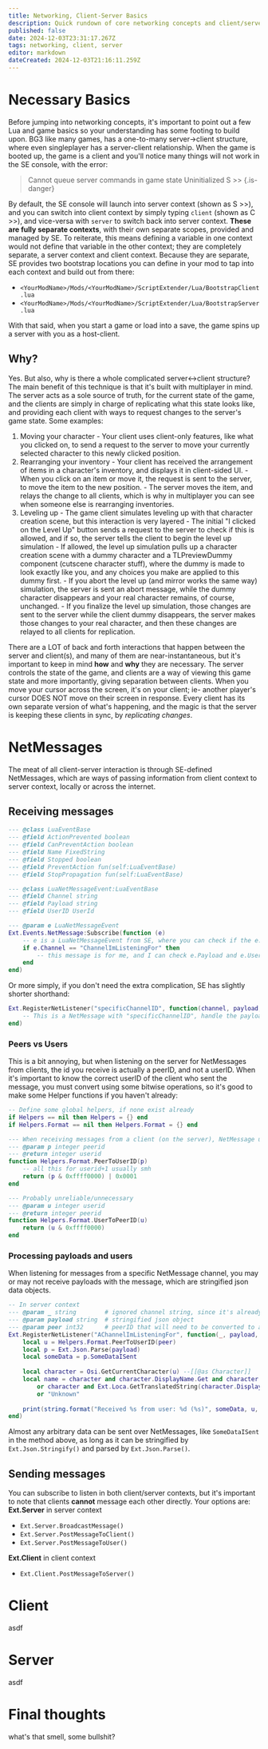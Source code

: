 ```yaml
---
title: Networking, Client-Server Basics
description: Quick rundown of core networking concepts and client/server differences
published: false
date: 2024-12-03T23:31:17.267Z
tags: networking, client, server
editor: markdown
dateCreated: 2024-12-03T21:16:11.259Z
---
```


# Necessary Basics
Before jumping into networking concepts, it's important to point out a few Lua and game basics so your understanding has some footing to build upon. BG3 like many games, has a one-to-many server->client structure, where even singleplayer has a server-client relationship. When the game is booted up, the game is a client and you'll notice many things will not work in the SE console, with the error:
> Cannot queue server commands in game state Uninitialized
> S >>
{.is-danger}

By default, the SE console will launch into server context (shown as S >>), and you can switch into client context by simply typing `client` (shown as C >>), and vice-versa with `server` to switch back into server context. **These are fully separate contexts**, with their own separate scopes, provided and managed by SE. To reiterate, this means defining a variable in one context would not define that variable in the other context; they are completely separate, a server context and client context. Because they are separate, SE provides two bootstrap locations you can define in your mod to tap into each context and build out from there:
- `<YourModName>/Mods/<YourModName>/ScriptExtender/Lua/BootstrapClient.lua`
- `<YourModName>/Mods/<YourModName>/ScriptExtender/Lua/BootstrapServer.lua`

With that said, when you start a game or load into a save, the game spins up a server with you as a host-client.
## Why?
Yes. But also, why is there a whole complicated server<->client structure? The main benefit of this technique is that it's built with multiplayer in mind. The server acts as a sole source of truth, for the current state of the game, and the clients are simply in charge of replicating what this state looks like, and providing each client with ways to request changes to the server's game state. Some examples:
1. Moving your character
\- Your client uses client-only features, like what you clicked on, to send a request to the server to move your currently selected character to this newly clicked position.
2. Rearranging your inventory
\- Your client has received the arrangement of items in a character's inventory, and displays it in client-sided UI.
\- When you click on an item or move it, the request is sent to the server, to move the item to the new position.
\- The server moves the item, and relays the change to all clients, which is why in multiplayer you can see when someone else is rearranging inventories.
3. Leveling up
\- The game client simulates leveling up with that character creation scene, but this interaction is very layered
\- The initial "I clicked on the Level Up" button sends a request to the server to check if this is allowed, and if so, the server tells the client to begin the level up simulation
\- If allowed, the level up simulation pulls up a character creation scene with a dummy character and a TLPreviewDummy component (cutscene character stuff), where the dummy is made to look exactly like you, and any choices you make are applied to this dummy first.
\- If you abort the level up (and mirror works the same way) simulation, the server is sent an abort message, while the dummy character disappears and your real character remains, of course, unchanged.
\- If you finalize the level up simulation, those changes are sent to the server while the client dummy disappears, the server makes those changes to your real character, and then these changes are relayed to all clients for replication.

There are a LOT of back and forth interactions that happen between the server and client(s), and many of them are near-instantaneous, but it's important to keep in mind **how** and **why** they are necessary. The server controls the state of the game, and clients are a way of viewing this game state and more importantly, giving separation between clients. When you move your cursor across the screen, it's on your client; ie- another player's cursor DOES NOT move on their screen in response. Every client has its own separate version of what's happening, and the magic is that the server is keeping these clients in sync, by *replicating changes*.

# NetMessages
The meat of all client-server interaction is through SE-defined NetMessages, which are ways of passing information from client context to server context, locally or across the internet.
## Receiving messages
```lua
--- @class LuaEventBase
--- @field ActionPrevented boolean
--- @field CanPreventAction boolean
--- @field Name FixedString
--- @field Stopped boolean
--- @field PreventAction fun(self:LuaEventBase)
--- @field StopPropagation fun(self:LuaEventBase)

--- @class LuaNetMessageEvent:LuaEventBase
--- @field Channel string
--- @field Payload string
--- @field UserID UserId

--- @param e LuaNetMessageEvent
Ext.Events.NetMessage:Subscribe(function (e)
    -- e is a LuaNetMessageEvent from SE, where you can check if the e.Channel is something you're listening for
    if e.Channel == "ChannelImListeningFor" then
        -- this message is for me, and I can check e.Payload and e.UserID
    end
end)
```
Or more simply, if you don't need the extra complication, SE has slightly shorter shorthand:
```lua
Ext.RegisterNetListener("specificChannelID", function(channel, payload, user)
    -- This is a NetMessage with "specificChannelID", handle the payload from user
end)
```

### Peers vs Users
This is a bit annoying, but when listening on the server for NetMessages from clients, the id you receive is actually a peerID, and not a userID. When it's important to know the correct userID of the client who sent the message, you must convert using some bitwise operations, so it's good to make some Helper functions if you haven't already:
```lua
-- Define some global helpers, if none exist already
if Helpers == nil then Helpers = {} end
if Helpers.Format == nil then Helpers.Format = {} end

--- When receiving messages from a client (on the server), NetMessage user is actually peerid, convert using this
--- @param p integer peerid
--- @return integer userid
function Helpers.Format.PeerToUserID(p)
    -- all this for userid+1 usually smh
    return (p & 0xffff0000) | 0x0001
end

--- Probably unreliable/unnecessary
--- @param u integer userid
--- @return integer peerid
function Helpers.Format.UserToPeerID(u)
    return (u & 0xffff0000)
end
```
### Processing payloads and users
When listening for messages from a specific NetMessage channel, you may or may not receive payloads with the message, which are stringified json data objects.

```lua
-- In server context
--- @param _ string        # ignored channel string, since it's already specified in the listener
--- @param payload string  # stringified json object
--- @param peer int32      # peerID that will need to be converted to a userid
Ext.RegisterNetListener("AChannelImListeningFor", function(_, payload, peer))
    local u = Helpers.Format.PeerToUserID(peer)
    local p = Ext.Json.Parse(payload)
    local someData = p.SomeDataISent
    
    local character = Osi.GetCurrentCharacter(u) --[[@as Character]]
    local name = character and character.DisplayName.Get and character.DisplayName:Get()
        or character and Ext.Loca.GetTranslatedString(character.DisplayName.NameKey.Handle.Handle)
        or "Unknown"
    
    print(string.format("Received %s from user: %d (%s)", someData, u, name))
end)
```
Almost any arbitrary data can be sent over NetMessages, like `SomeDataISent` in the method above, as long as it can be stringified by `Ext.Json.Stringify()` and parsed by `Ext.Json.Parse()`.

## Sending messages
You can subscribe to listen in both client/server contexts, but it's important to note that clients **cannot** message each other directly. Your options are:
**Ext.Server** in server context
- `Ext.Server.BroadcastMessage()`
- `Ext.Server.PostMessageToClient()`
- `Ext.Server.PostMessageToUser()`

**Ext.Client** in client context
- `Ext.Client.PostMessageToServer()`





# Client
asdf

# Server
asdf

# Final thoughts
what's that smell, some bullshit?